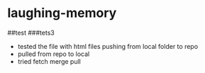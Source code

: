 # laughing-memory
##test
###tets3
- tested the file with html files pushing from local folder to repo
- pulled from repo to local
- tried fetch merge pull 

